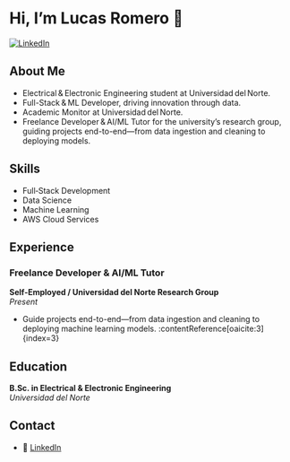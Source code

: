 # Hi, I’m Lucas Romero 👋

[![LinkedIn](https://img.shields.io/badge/LinkedIn-Lucas%20Romero-blue?logo=linkedin)](https://www.linkedin.com/in/lucasromerom/)

## About Me
- Electrical & Electronic Engineering student at Universidad del Norte.
- Full-Stack & ML Developer, driving innovation through data.
- Academic Monitor at Universidad del Norte.
- Freelance Developer & AI/ML Tutor for the university’s research group, guiding projects end-to-end—from data ingestion and cleaning to deploying models.

## Skills
- Full‑Stack Development
- Data Science
- Machine Learning
- AWS Cloud Services

## Experience

### Freelance Developer & AI/ML Tutor  
**Self‑Employed / Universidad del Norte Research Group**  
*Present*  
- Guide projects end-to-end—from data ingestion and cleaning to deploying machine learning models. :contentReference[oaicite:3]{index=3}

## Education
**B.Sc. in Electrical & Electronic Engineering**  
_Universidad del Norte_

## Contact
- 🔗 [LinkedIn](https://www.linkedin.com/in/lucasromerom/)
